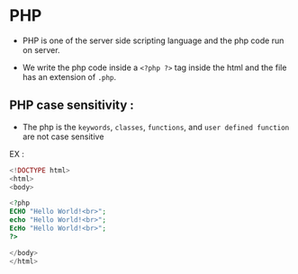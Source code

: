 # PHP
* PHP is one of the server side scripting language and the php code run on server.

* We write the php code inside a `<?php ?>` tag inside the html and the file has an extension of `.php`.
## PHP case sensitivity :
* The php is the `keywords`, `classes`, `functions`, and `user defined function` are not case sensitive

EX :
```php
<!DOCTYPE html>
<html>
<body>

<?php
ECHO "Hello World!<br>";
echo "Hello World!<br>";
EcHo "Hello World!<br>";
?>

</body>
</html>
```